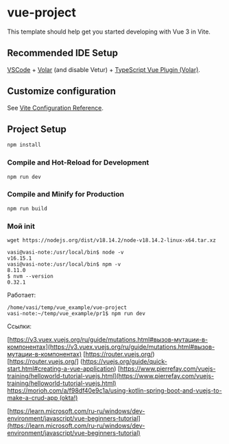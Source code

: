 # vue-project

This template should help get you started developing with Vue 3 in Vite.

## Recommended IDE Setup

[VSCode](https://code.visualstudio.com/) + [Volar](https://marketplace.visualstudio.com/items?itemName=Vue.volar) (and disable Vetur) + [TypeScript Vue Plugin (Volar)](https://marketplace.visualstudio.com/items?itemName=Vue.vscode-typescript-vue-plugin).

## Customize configuration

See [Vite Configuration Reference](https://vitejs.dev/config/).

## Project Setup

```sh
npm install
```

### Compile and Hot-Reload for Development

```sh
npm run dev
```

### Compile and Minify for Production

```sh
npm run build
```

### Мой init

````shell
wget https://nodejs.org/dist/v18.14.2/node-v18.14.2-linux-x64.tar.xz

vasi@vasi-note:/usr/local/bin$ node -v
v16.15.1
vasi@vasi-note:/usr/local/bin$ npm -v
8.11.0
$ nvm --version
0.32.1
````

Работает:

````shell
/home/vasi/temp/vue_example/vue-project
vasi-note:~/temp/vue_example/pr1$ npm run dev
````

Ссылки:

[https://v3.vuex.vuejs.org/ru/guide/mutations.html#вызов-мутации-в-компонентах](https://v3.vuex.vuejs.org/ru/guide/mutations.html#вызов-мутации-в-компонентах)
[https://router.vuejs.org/)[https://router.vuejs.org/]
(https://vuejs.org/guide/quick-start.html#creating-a-vue-application)
[https://www.pierrefay.com/vuejs-training/helloworld-tutorial-vuejs.html](https://www.pierrefay.com/vuejs-training/helloworld-tutorial-vuejs.html)
[https://morioh.com/a/f98df40e9c1a/using-kotlin-spring-boot-and-vuejs-to-make-a-crud-app (okta!)](https://morioh.com/a/f98df40e9c1a/using-kotlin-spring-boot-and-vuejs-to-make-a-crud-app)

[https://learn.microsoft.com/ru-ru/windows/dev-environment/javascript/vue-beginners-tutorial](https://learn.microsoft.com/ru-ru/windows/dev-environment/javascript/vue-beginners-tutorial)


